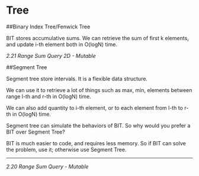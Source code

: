 # Tree

##Binary Index Tree/Fenwick Tree

BIT stores accumulative sums. We can retrieve the sum of first k elements, and update i-th element both in O(logN) time.

*2.21 Range Sum Query 2D - Mutable*

##Segment Tree

Segment tree store intervals. It is a flexible data structure. 

We can use it to retrieve a lot of things such as max, min, elements between range l-th and r-th in O(logN) time. 

We can also add quantity to i-th element, or to each element from l-th to r-th in O(logN) time.

Segment tree can simulate the behaviors of BIT. So why would you prefer a BIT over Segment Tree?

BIT is much easier to code, and requires less memory. So if BIT can solve the problem, use it; otherwise use Segment Tree.



---


*2.20 Range Sum Query - Mutable*

